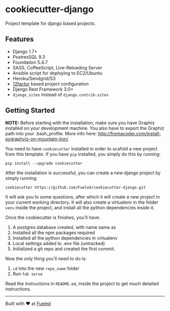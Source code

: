 cookiecutter-django
====================

Project template for django based projects.

## Features

* Django 1.7+
* PostresSQL 9.3
* Foundation 5.4.7
* SASS, CoffeeScript, Live-Reloading Server
* Ansible script for deploying to EC2/Ubuntu
* Heroku/Sendgrid/S3
* [12factor][12factor] based project configuration
* Django Rest Framework 3.0+
* `django_sites` instead of `django.contrib.sites`

[mkdocs]: http://www.mkdocs.org/
[12factor]: http://12factor.net

## Getting Started

__NOTE:__ Before starting with the installation, make sure you have Graphiz installed on your development machine. You also have to export the Graphiz path into your .bash_profile. More info here: http://fromacoder.com/install-pygraphviz-on-mountain-lion/

You need to have `cookiecutter` installed in order to scafold a new project from this template. If you have `pip` installed, you simply do this by running:

    pip install --upgrade cookiecutter

After the installation is successful, you can create a new django project by simply running:

    cookiecutter https://github.com/Fueled/cookiecutter-django.git

It will ask you to some questions, after which it will create a new project in your current working directory. It will also create a virtualenv in the folder `venv` inside the project, and install all the python dependencies inside it.

Once the cookiecutter is finishes, you'll have:

1. A postgres database created, with name same as
2. Installed all the npm packages required
3. Installed all the python dependencies in virtualenv
4. Local settings added to .env file (untracked)
5. Initialized a git repo and created the first commit.

Now the only thing you'll need to do is:

1. `cd` into the new `repo_name` folder
2. Run `fab serve`

Read the instructions in `README.md`, inside the project to get much detailed instructions.

--------

Built with ♥ at [Fueled](http://fueled.com)
